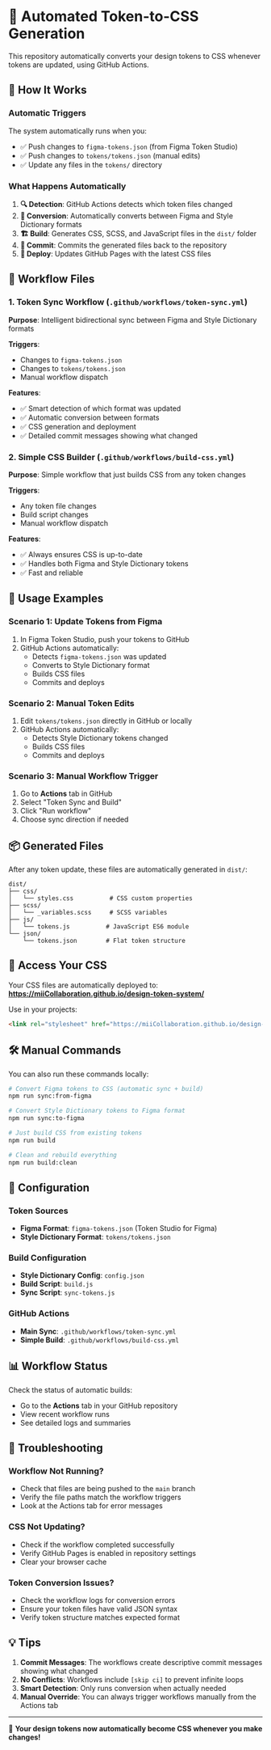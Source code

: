 # 🤖 Automated Token-to-CSS Generation

This repository automatically converts your design tokens to CSS whenever tokens are updated, using GitHub Actions.

## 🚀 How It Works

### **Automatic Triggers**
The system automatically runs when you:
- ✅ Push changes to `figma-tokens.json` (from Figma Token Studio)
- ✅ Push changes to `tokens/tokens.json` (manual edits)
- ✅ Update any files in the `tokens/` directory

### **What Happens Automatically**
1. **🔍 Detection**: GitHub Actions detects which token files changed
2. **🔄 Conversion**: Automatically converts between Figma and Style Dictionary formats
3. **🏗️ Build**: Generates CSS, SCSS, and JavaScript files in the `dist/` folder
4. **📝 Commit**: Commits the generated files back to the repository
5. **🚀 Deploy**: Updates GitHub Pages with the latest CSS files

## 📁 Workflow Files

### **1. Token Sync Workflow** (`.github/workflows/token-sync.yml`)
**Purpose**: Intelligent bidirectional sync between Figma and Style Dictionary formats

**Triggers**:
- Changes to `figma-tokens.json`
- Changes to `tokens/tokens.json`
- Manual workflow dispatch

**Features**:
- ✅ Smart detection of which format was updated
- ✅ Automatic conversion between formats
- ✅ CSS generation and deployment
- ✅ Detailed commit messages showing what changed

### **2. Simple CSS Builder** (`.github/workflows/build-css.yml`)
**Purpose**: Simple workflow that just builds CSS from any token changes

**Triggers**:
- Any token file changes
- Build script changes
- Manual workflow dispatch

**Features**:
- ✅ Always ensures CSS is up-to-date
- ✅ Handles both Figma and Style Dictionary tokens
- ✅ Fast and reliable

## 🎨 Usage Examples

### **Scenario 1: Update Tokens from Figma**
1. In Figma Token Studio, push your tokens to GitHub
2. GitHub Actions automatically:
   - Detects `figma-tokens.json` was updated
   - Converts to Style Dictionary format
   - Builds CSS files
   - Commits and deploys

### **Scenario 2: Manual Token Edits**
1. Edit `tokens/tokens.json` directly in GitHub or locally
2. GitHub Actions automatically:
   - Detects Style Dictionary tokens changed
   - Builds CSS files
   - Commits and deploys

### **Scenario 3: Manual Workflow Trigger**
1. Go to **Actions** tab in GitHub
2. Select "Token Sync and Build"
3. Click "Run workflow"
4. Choose sync direction if needed

## 📦 Generated Files

After any token update, these files are automatically generated in `dist/`:

```
dist/
├── css/
│   └── styles.css          # CSS custom properties
├── scss/
│   └── _variables.scss     # SCSS variables
├── js/
│   └── tokens.js          # JavaScript ES6 module
└── json/
    └── tokens.json        # Flat token structure
```

## 🔗 Access Your CSS

Your CSS files are automatically deployed to:
**https://miiCollaboration.github.io/design-token-system/**

Use in your projects:
```html
<link rel="stylesheet" href="https://miiCollaboration.github.io/design-token-system/css/styles.css">
```

## 🛠️ Manual Commands

You can also run these commands locally:

```bash
# Convert Figma tokens to CSS (automatic sync + build)
npm run sync:from-figma

# Convert Style Dictionary tokens to Figma format
npm run sync:to-figma

# Just build CSS from existing tokens
npm run build

# Clean and rebuild everything
npm run build:clean
```

## 🔧 Configuration

### **Token Sources**
- **Figma Format**: `figma-tokens.json` (Token Studio for Figma)
- **Style Dictionary Format**: `tokens/tokens.json`

### **Build Configuration**
- **Style Dictionary Config**: `config.json`
- **Build Script**: `build.js`
- **Sync Script**: `sync-tokens.js`

### **GitHub Actions**
- **Main Sync**: `.github/workflows/token-sync.yml`
- **Simple Build**: `.github/workflows/build-css.yml`

## 📊 Workflow Status

Check the status of automatic builds:
- Go to the **Actions** tab in your GitHub repository
- View recent workflow runs
- See detailed logs and summaries

## 🚨 Troubleshooting

### **Workflow Not Running?**
- Check that files are being pushed to the `main` branch
- Verify the file paths match the workflow triggers
- Look at the Actions tab for error messages

### **CSS Not Updating?**
- Check if the workflow completed successfully
- Verify GitHub Pages is enabled in repository settings
- Clear your browser cache

### **Token Conversion Issues?**
- Check the workflow logs for conversion errors
- Ensure your token files have valid JSON syntax
- Verify token structure matches expected format

## 💡 Tips

1. **Commit Messages**: The workflows create descriptive commit messages showing what changed
2. **No Conflicts**: Workflows include `[skip ci]` to prevent infinite loops
3. **Smart Detection**: Only runs conversion when actually needed
4. **Manual Override**: You can always trigger workflows manually from the Actions tab

---

🎉 **Your design tokens now automatically become CSS whenever you make changes!**
